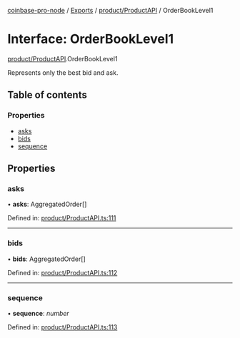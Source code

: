 [coinbase-pro-node](../README.md) / [Exports](../modules.md) / [product/ProductAPI](../modules/product_productapi.md) / OrderBookLevel1

# Interface: OrderBookLevel1

[product/ProductAPI](../modules/product_productapi.md).OrderBookLevel1

Represents only the best bid and ask.

## Table of contents

### Properties

- [asks](product_productapi.orderbooklevel1.md#asks)
- [bids](product_productapi.orderbooklevel1.md#bids)
- [sequence](product_productapi.orderbooklevel1.md#sequence)

## Properties

### asks

• **asks**: AggregatedOrder[]

Defined in: [product/ProductAPI.ts:111](https://github.com/bennycode/coinbase-pro-node/blob/c3d8f7c/src/product/ProductAPI.ts#L111)

___

### bids

• **bids**: AggregatedOrder[]

Defined in: [product/ProductAPI.ts:112](https://github.com/bennycode/coinbase-pro-node/blob/c3d8f7c/src/product/ProductAPI.ts#L112)

___

### sequence

• **sequence**: *number*

Defined in: [product/ProductAPI.ts:113](https://github.com/bennycode/coinbase-pro-node/blob/c3d8f7c/src/product/ProductAPI.ts#L113)
